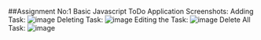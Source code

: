 ##Assignment No:1 
Basic Javascript ToDo Application
Screenshots:
Adding Task:
![image](https://github.com/user-attachments/assets/0c3d4eb6-d0a3-4271-9b42-74420d7a70aa)
Deleting Task:
![image](https://github.com/user-attachments/assets/76f4f524-ebb1-4c5e-871d-07ba299ddaa9)
Editing the Task:
![image](https://github.com/user-attachments/assets/4eba592b-9526-4d38-81cf-3da41cdfe243)
Delete All Task:
![image](https://github.com/user-attachments/assets/2dcf7cdf-5355-4a1b-94af-b7db2d52098e)

